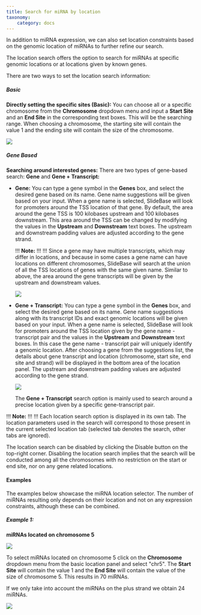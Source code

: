 ```yaml
---
title: Search for miRNA by location
taxonomy:
    category: docs
---
```


In addition to miRNA expression, we can also set location constraints based on the genomic location of miRNAs to further refine our search.

The location search offers the option to search for miRNAs at specific genomic locations or at locations given by known genes.

There are two ways to set the location search information:

##### Basic
**Directly setting the specific sites (Basic):** You can choose all or a specific chromosome from the **Chromosome** dropdown menu and input a **Start Site** and an **End Site** in the corresponding text boxes. This will be the searching range. When choosing a chromosome, the starting site will contain the value 1 and the ending site will contain the size of the chromosome.

![](/images/mirna/location-ex0.png)

##### Gene Based

**Searching around interested genes:** There are two types of gene-based search: **Gene** and **Gene + Transcript:**

+ **Gene:** You can type a gene symbol in the **Genes** box, and select the desired gene based on its name. Gene name suggestions will be given based on your input. When a gene name is selected, SlideBase will look for promoters around the TSS location of that gene. By default, the area around the gene TSS is 100 kilobases upstream and 100 kilobases downstream. This area around the TSS can be changed by modifying the values in the **Upstream** and **Downstream** text boxes. The upstream and downstream padding values are adjusted according to the gene strand. 

	!!! <i class="fa fa-exclamation-circle"></i> **Note:**
	!!!
	!!! Since a gene may have multiple transcripts, which may differ in locations, and because in some cases a gene name can have locations on different chromosomes, SlideBase will search at the union of all the TSS locations of genes with the same given name.  Similar to above, the area around the gene transcripts will be given by the upstream and downstream values. 


	![](/images/promoters/location-ex3-1.png)

+ **Gene + Transcript:** You can type a gene symbol in the **Genes** box, and select the desired gene based on its name. Gene name suggestions along with its transcript IDs and exact genomic locations will be given based on your input. When a gene name is selected, SlideBase will look for promoters around the  TSS location given by the gene name - transcript pair and the values in the **Upstream** and **Downstream** text boxes. In this case the gene name - transcript pair will uniquely identify a genomic location. After choosing a gene from the suggestions list, the details about gene transcript and location (chromosome, start site, end site and strand) will be displayed in the bottom area of the location panel. The upstream and downstream padding values are adjusted according to the gene strand. 
    
    ![](/images/promoters/location-ex5.png)
    
    The **Gene + Transcript** search option is mainly used to search around a precise location given by a specific gene-transcript pair.

!!! <i class="fa fa-exclamation-circle"></i> **Note:**
!!!
!!! Each location search option is displayed in its own tab. The location parameters used in the search will correspond to those present in the current selected location tab (selected tab denotes the search, other tabs are ignored).

The location search can be disabled by clicking the Disable button on the top-right corner. Disabling the location search implies that the search will be conducted among all the chromosomes with no restriction on the start or end site, nor on any gene related locations.

#### Examples

The examples below showcase the miRNA location selector. The number of miRNAs resulting only depends on their location and not on any expression constraints, although these can be combined.

##### Example 1:

**miRNAs located on chromosome 5**

![](/images/mirna/location-ex1-1.png)

To select miRNAs located on chromosome 5 click on the **Chromosome** dropdown menu from the basic location panel and select "chr5". The **Start Site** will contain the value 1 and the **End Site** will contain the value of the size of chromosome 5. This results in 70 miRNAs.

If we only take into account the miRNAs on the plus strand we obtain 24 miRNAs.

![](/images/mirna/location-ex1-2.png)














